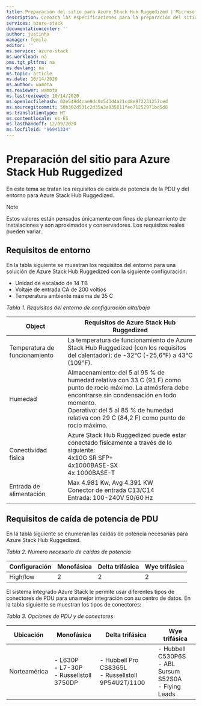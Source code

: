 ```yaml
---
title: Preparación del sitio para Azure Stack Hub Ruggedized | Microsoft Docs
description: Conozca las especificaciones para la preparación del sitio para una instancia de Azure Stack Hub Ruggedized.
services: azure-stack
documentationcenter: ''
author: justinha
manager: femila
editor: ''
ms.service: azure-stack
ms.workload: na
pms.tgt_pltfrm: na
ms.devlang: na
ms.topic: article
ms.date: 10/14/2020
ms.author: wamota
ms.reviewer: wamota
ms.lastreviewed: 10/14/2020
ms.openlocfilehash: 02e549d4cae9dc0c543d4a21c48e972231257ced
ms.sourcegitcommit: 50b362d531c2d35a3a935811fee71252971bd5d8
ms.translationtype: HT
ms.contentlocale: es-ES
ms.lasthandoff: 12/09/2020
ms.locfileid: "96941334"
---
```

# <a name="azure-stack-hub-ruggedized-site-readiness"></a>Preparación del sitio para Azure Stack Hub Ruggedized

En este tema se tratan los requisitos de caída de potencia de la PDU y del entorno para Azure Stack Hub Ruggedized. 

>[!NOTE]
>Estos valores están pensados únicamente con fines de planeamiento de instalaciones y son aproximados y conservadores. Los requisitos reales pueden variar.

## <a name="environmental-requirements"></a>Requisitos de entorno

En la tabla siguiente se muestran los requisitos del entorno para una solución de Azure Stack Hub Ruggedized con la siguiente configuración:

- Unidad de escalado de 14 TB
- Voltaje de entrada CA de 200 voltios
- Temperatura ambiente máxima de 35 C

*Tabla 1. Requisitos del entorno de configuración alta/baja*

| Object                         | Requisitos de Azure Stack Hub Ruggedized               |
|--------------------------------|--------------------------------|
|Temperatura de funcionamiento           | La temperatura de funcionamiento de Azure Stack Hub Ruggedized (con los requisitos del calentador): de -32°C (-25,6°F) a 43°C (109°F).    |
|Humedad           | Almacenamiento: del 5 al 95 % de humedad relativa con 33 C (91 F) como punto de rocío máximo. La atmósfera debe encontrarse sin condensación en todo momento. <br> Operativo: del 5 al 85 % de humedad relativa con 29 C (84,2 F) como punto de rocío máximo.
|Conectividad física           | Azure Stack Hub Ruggedized puede estar conectado físicamente a través de lo siguiente: <br>4x10G SR SFP+ <br>4x1000BASE-SX <br>4x 1000BASE-T
|Entrada de alimentación                     | Max 4.981 Kw, Avg 4.391 KW<br> Conector de entrada C13/C14<br> Entrada: 100-240V 50/60 Hz

## <a name="pdu-power-drop-requirements"></a>Requisitos de caída de potencia de PDU

En la tabla siguiente se enumeran las caídas de potencia necesarias para Azure Stack Hub Ruggedized.

*Tabla 2. Número necesario de caídas de potencia*

| Configuración  | Monofásica  | Delta trifásica |Wye trifásica |
|----------------|---------------|-------------------|----------------|
|High/low        | 2             | 2                 | 2              |

El sistema integrado Azure Stack le permite usar diferentes tipos de conectores de PDU para una mejor integración con su centro de datos. En la tabla siguiente se muestran los tipos de conectores:

*Tabla 3. Opciones de PDU y de conectores*

| Ubicación     | Monofásica                                | Delta trifásica                                   | Wye trifásica                                        |
|--------------|---------------------------------------------|-----------------------------------------------------|-----------------------------------------------------------|
|Norteamérica |- L630P<br>- L7-30P<br>- Russellstoll 3750DP |- Hubbell Pro CS8365L<br>- Russellstoll 9P54U2T/1100 |- Hubbell C530P6S<br>- ABL Sursum S52S0A<br>- Flying Leads |


